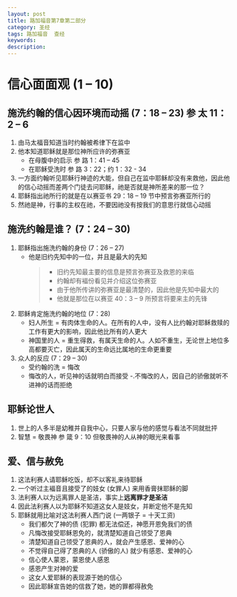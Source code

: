 ```yaml
---
layout: post
title: 路加福音第7章第二部分
category: 圣经
tags: 路加福音  查经
keywords: 
description: 
---
```

# 信心面面观 (1 – 10)
## 施洗约翰的信心因环境而动摇 (7：18 – 23) 参 太 11：2 – 6 
1. 由马太福音知道当时约翰被希律下在监中
2. 他本知道耶稣就是那位神所应许的弥赛亚     
    - 在母腹中的启示 参 路 1：41 – 45    
    - 在耶稣受洗时 参 路 3：22；约 1：32 - 34    
3. 一方面约翰听见耶稣行神迹的大能，但自己在监中耶稣却没有来救他，因此他的信心动摇而差两个门徒去问耶稣，祂是否就是神所差来的那一位？    
4. 耶稣指出祂所行的就是在以赛亚书 29：18 – 19 节中预言弥赛亚所行的    
5. 然祂是神，行事的主权在祂，不要因祂没有按我们的意思行就信心动摇       

## 施洗约翰是谁？ (7：24 – 30)     
1. 耶稣指出施洗约翰的身份 (7：26 – 27)      
    - 他是旧约先知中的一位，并且是最大的先知     
        >    * 旧约先知最主要的信息是预言弥赛亚及救恩的来临
        >    * 约翰却有褔份看见并介绍这位弥赛亚
        >    * 由于他所传讲的弥赛亚是最清楚的，因此他是先知中最大的
        >    * 他就是那位在以赛亚 40：3 – 9 所预言将要来主的先锋  
2. 耶稣肯定施洗约翰的地位 (7：28)     
    - 妇人所生 = 有肉体生命的人。在所有的人中，没有人比约翰对耶稣救赎的工作有更大的影响，因此他比所有的人更大 
    - 神国里的人 = 重生得救，有属天生命的人。人如不重生，无论世上地位多高都要灭亡，因此属天的生命远比属地的生命更重要     
3. 众人的反应 (7：29 – 30)
    - 受约翰的洗 = 悔改
    - 悔改的人，听见神的话就明白而接受
    -.不悔改的人，因自己的骄傲就听不进神的话而拒绝

## 耶稣论世人  
1. 世上的人多半是幼稚并自我中心，只要人家与他的感觉与看法不同就批抨    
2. 智慧 = 敬畏神 参 箴 9：10 但敬畏神的人从神的眼光来看事

## 爱、信与赦免     
1. 这法利赛人请耶稣吃饭，却不以客礼来待耶稣
2. 一个听过主褔音且接受了的妓女 (女罪人) 来用香膏抹耶稣的脚       
3. 法利赛人以为远离罪人是圣洁，事实上**远离罪才是圣洁**    
4. 因此法利赛人以为耶稣不知道这女人是妓女，并断定他不是先知     
5. 耶稣就用比喻对这法利赛人西门说 (一两银子 = 十天工资)    
    - 我们都欠了神的债 (犯罪) 都无法偿还，神愿开恩免我们的债
    - 凡悔改接受耶稣恩免的，就清楚知道自己领受了恩典
    - 清楚知道自己领受了恩典的人，就会产生感恩、爱神的心
    - 不觉得自己得了恩典的人 (骄傲的人) 就少有感恩、爱神的心
    - 信心使人蒙恩，蒙恩使人感恩
    - 感恩产生对神的爱
    - 这女人爱耶稣的表现源于她的信心
    - 因此耶稣宣告她的信救了她，她的罪都得赦免




